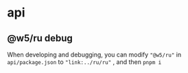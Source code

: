 # api

## @w5/ru debug

When developing and debugging, you can modify `"@w5/ru"` in `api/package.json` to `"link:../ru/ru"` , and then `pnpm i`
